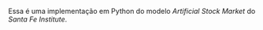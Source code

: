 Essa é uma implementação em Python do modelo _Artificial_ _Stock_ _Market_ do _Santa_ _Fe_ _Institute_.

